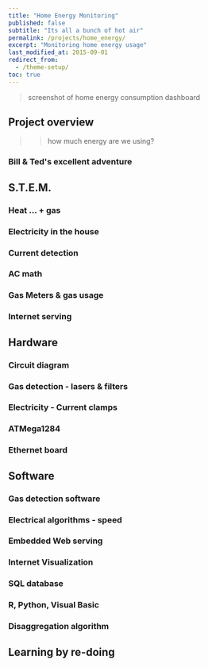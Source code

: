 ```yaml
---
title: "Home Energy Monitoring"
published: false
subtitle: "Its all a bunch of hot air"
permalink: /projects/home_energy/
excerpt: "Monitoring home energy usage"
last_modified_at: 2015-09-01
redirect_from:
  - /theme-setup/
toc: true
---
```

> screenshot of home energy consumption dashboard
## Project overview
>> how much energy are we using?
### Bill & Ted's excellent adventure

## S.T.E.M.
### Heat ... + gas
### Electricity in the house
### Current detection
### AC math
### Gas Meters & gas usage
### Internet serving

## Hardware
### Circuit diagram
### Gas detection - lasers & filters
### Electricity - Current clamps
### ATMega1284
### Ethernet board

## Software
### Gas detection software
### Electrical algorithms - speed
### Embedded Web serving
### Internet Visualization
### SQL database
### R, Python, Visual Basic
### Disaggregation algorithm

## Learning by re-doing
